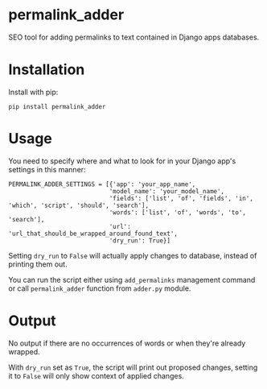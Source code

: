 permalink_adder
=======
SEO tool for adding permalinks to text contained in Django apps databases.

# Installation
Install with pip:

    pip install permalink_adder

# Usage
You need to specify where and what to look for in your Django app's settings in this manner:

    PERMALINK_ADDER_SETTINGS = [{'app': 'your_app_name',
                                'model_name': 'your_model_name',
                                'fields': ['list', 'of', 'fields', 'in', 'which', 'script', 'should', 'search'],
                                'words': ['list', 'of', 'words', 'to', 'search'],
                                'url': 'url_that_should_be_wrapped_around_found_text',
                                'dry_run': True}]

Setting `dry_run` to `False` will actually apply changes to database, instead of printing them out.

You can run the script either using `add_permalinks` management command or call `permalink_adder` function from `adder.py` module. 

# Output
No output if there are no occurrences of words or when they're already wrapped.

With `dry_run` set as `True`, the script will print out proposed changes, setting it to `False` will only show context of applied changes.  